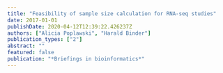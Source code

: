 ```yaml
---
title: "Feasibility of sample size calculation for RNA-seq studies"
date: 2017-01-01
publishDate: 2020-04-12T12:39:22.426237Z
authors: ["Alicia Poplawski", "Harald Binder"]
publication_types: ["2"]
abstract: ""
featured: false
publication: "*Briefings in bioinformatics*"
---
```


